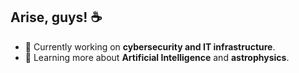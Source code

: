 ## Arise, guys! ☕

- 🔭 Currently working on **cybersecurity and IT infrastructure**.
- 🌱 Learning more about **Artificial Intelligence** and **astrophysics**.